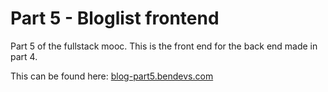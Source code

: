 # Part 5 - Bloglist frontend

Part 5 of the fullstack mooc. This is the front end for the back end made in part 4.

This can be found here: [blog-part5.bendevs.com](https://blog-part5.bendevs.com)
